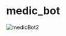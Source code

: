 # medic_bot

![medicBot2](https://user-images.githubusercontent.com/43105680/130913002-c5698756-ce9d-4ce4-b6f1-ca525ffdecf8.jpg)
